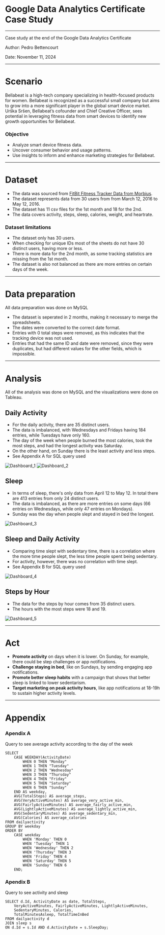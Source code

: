 # Google Data Analytics Certificate Case Study

---
 Case study at the end of the Google Data Analytics Certificate

 Author: Pedro Bettencourt
 
 Date: November 11, 2024
 
---


# Scenario

Bellabeat is a high-tech company specializing in health-focused products for women. 
Bellabeat is recognized as a successful small company but aims to grow into a more significant player in the global smart device market.
Urška Sršen, Bellabeat’s cofounder and Chief Creative Officer, sees potential in leveraging fitness data from smart devices to identify new growth opportunities for Bellabeat.


### Objective

* Analyze smart device fitness data.
* Uncover consumer behavior and usage patterns.
* Use insights to inform and enhance marketing strategies for Bellabeat.

---

# Dataset

* The data was sourced from [FitBit Fitness Tracker Data from Morbius](https://www.kaggle.com/datasets/arashnic/fitbit).
* The dataset represents data from 30 users from from March 12, 2016 to May 12, 2016. 
* The dataset has 11 csv files for the 1st month and 18 for the 2nd.
* The data covers activity, steps, sleep, calories, weight, and heartrate.

### Dataset limitations

* The dataset only has 30 users.
* When checking for unique IDs most of the sheets do not have 30 distinct users, having more or less.
* There is more data for the 2nd month, as some tracking statistics are missing from the 1st month.
* The dataset is also not balanced as there are more entries on certain days of the week.
 
---

# Data preparation

All data preparation was done on MySQL

* The dataset is seperated in 2 months, making it necessary to merge the spreadsheets.
* The dates were converted to the correct date format.
* Entries with 0 total steps were removed, as this indicates that the tracking device was not used.
* Entries that had the same ID and date were removed, since they were duplicates, but had different values for the other fields, which is impossible.
  
---

# Analysis

All of the analysis was done on MySQL and the visualizations were done on Tableau.

## Daily Activity

* For the daily activity, there are 35 distinct users.
* The data is imbalanced, with Wednesdays and Fridays having 184 entries, while Tuesdays have only 160.
* The day of the week when people burned the most calories, took the most steps, and had the longest activity was Saturday.
* On the other hand, on Sunday there is the least activity and less steps.
* See Appendix A for SQL query used

![Dashboard_1](https://github.com/user-attachments/assets/af700465-a6dc-4105-bfdf-cf7bdc44b57b)
![Dashboard_2](https://github.com/user-attachments/assets/f9e96c09-6803-470f-8eea-83d41c443115)

## Sleep

* In terms of sleep, there's only data from April 12 to May 12. In total there are 413 entries from only 24 distinct users.
* The data is imbalanced, as there are more entries on some days (66 entries on Wednesdays, while only 47 entries on Mondays).
* Sunday was the day when people slept and stayed in bed the longest.

![Dashboard_3](https://github.com/user-attachments/assets/a88cc059-09a0-4789-8c77-c03c12430d02)

## Sleep and Daily Activity

* Comparing time slept with sedentary time, there is a correlation where the more time people slept, the less time people spent being sedentary.
* For activity, however, there was no correlation with time slept.
* See Appendix B for SQL query used

![Dashboard_4](https://github.com/user-attachments/assets/e952e5a1-652a-4b6d-971a-c18fbe46c7e2)

## Steps by Hour

* The data for the steps by hour comes from 35 distinct users.
* The hours with the most steps were 18 and 19.
  
![Dashboard_5](https://github.com/user-attachments/assets/551b1945-880c-4bf2-bce0-cc6ffa9a50eb)

---

# Act

* **Promote activity** on days when it is lower. On Sunday, for example, there could be step challenges or app notifications.
* **Challenge staying in bed**, like on Sundays, by sending engaging app notifications.
* **Promote better sleep habits** with a campaign that shows that better sleep is linked to lower sedentarism.
* **Target marketing on peak activity hours**, like app notifications at 18-19h to sustain higher activity levels.

---

# Appendix

### Apendix A

Query to see average activity according to the day of the week

```
SELECT 
    CASE WEEKDAY(ActivityDate)
        WHEN 0 THEN "Monday"
        WHEN 1 THEN "Tuesday"
        WHEN 2 THEN "Wednesday"
        WHEN 3 THEN "Thursday"
        WHEN 4 THEN "Friday"
        WHEN 5 THEN "Saturday"
        WHEN 6 THEN "Sunday"
    END AS weekday,
    AVG(TotalSteps) AS average_steps, 
    AVG(VeryActiveMinutes) AS average_very_active_min, 
    AVG(FairlyActiveMinutes) AS average_fairly_active_min, 
    AVG(LightlyActiveMinutes) AS average_lightly_active_min, 
    AVG(SedentaryMinutes) AS average_sedentary_min, 
    AVG(Calories) AS average_calories
FROM dailyactivity
GROUP BY weekday
ORDER BY 
    CASE weekday
        WHEN 'Monday' THEN 0
        WHEN 'Tuesday' THEN 1
        WHEN 'Wednesday' THEN 2
        WHEN 'Thursday' THEN 3
        WHEN 'Friday' THEN 4
        WHEN 'Saturday' THEN 5
        WHEN 'Sunday' THEN 6
    END;
```

### Apendix B

Query to see activity and sleep

```
SELECT d.Id, ActivityDate as date, TotalSteps, 
	VeryActiveMinutes, FairlyActiveMinutes, LightlyActiveMinutes, 
	SedentaryMinutes, Calories, 
	TotalMinutesAsleep, TotalTimeInBed
FROM dailyactivity d
JOIN sleep s
ON d.Id = s.Id AND d.ActivityDate = s.SleepDay;
```

